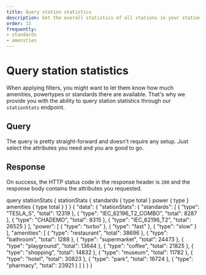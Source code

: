 ```yaml
---
title: Query station statistics
description: Get the overall statistics of all stations in your station database
order: 13
frequently:
- standards
- amenities
---
```


# Query station statistics
When applying filters, you might want to let them know how much amenities, powertypes or standards there are available. That's why we provide you with the ability to query station statistics through our `stationStats` endpoint.

## Query
The query is pretty straight-forward and doesn't require any setup. Just select the attributes you need and you are good to go.

<schema name="stationStats" :frequent="frequently"></schema>

## Response
On success, the HTTP status code in the response header is `200` and the response body contains the attributes you requested.

<errors name="stationStats"></errors>

<playground>
<code-block lang="graphql" type="query">
query stationStats {
  stationStats {
    standards {
      type
      total
    }
    power {
      type
    }
    amenities {
      type
      total
    }
  }
}				
</code-block>
<code-block lang="json" type="response">
{
  "data": {
    "stationStats": {
      "standards": [
        {
          "type": "TESLA_S",
          "total": 12319
        },
        {
          "type": "IEC_62196_T2_COMBO",
          "total": 8287
        },
        {
          "type": "CHADEMO",
          "total": 8315
        },
        {
          "type": "IEC_62196_T2",
          "total": 26525
        }
      ],
      "power": [
        {
          "type": "turbo"
        },
        {
          "type": "fast"
        },
        {
          "type": "slow"
        }
      ],
      "amenities": [
        {
          "type": "restaurant",
          "total": 38696
        },
        {
          "type": "bathroom",
          "total": 1288
        },
        {
          "type": "supermarket",
          "total": 24473
        },
        {
          "type": "playground",
          "total": 13644
        },
        {
          "type": "coffee",
          "total": 21825
        },
        {
          "type": "shopping",
          "total": 14832
        },
        {
          "type": "museum",
          "total": 11782
        },
        {
          "type": "hotel",
          "total": 30823
        },
        {
          "type": "park",
          "total": 16724
        },
        {
          "type": "pharmacy",
          "total": 23921
        }
      ]
    }
  }
}
</code-block>
</playground>
